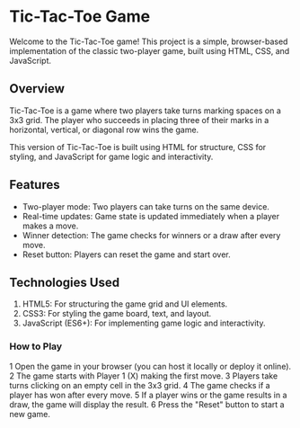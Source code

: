 
# Tic-Tac-Toe Game
Welcome to the Tic-Tac-Toe game! This project is a simple, browser-based implementation of the classic two-player game, built using HTML, CSS, and JavaScript.
## Overview
Tic-Tac-Toe is a game where two players take turns marking spaces on a 3x3 grid. The player who succeeds in placing three of their marks in a horizontal, vertical, or diagonal row wins the game.

This version of Tic-Tac-Toe is built using HTML for structure, CSS for styling, and JavaScript for game logic and interactivity.

## Features
- Two-player mode: Two players can take turns on the same device.
- Real-time updates: Game state is updated immediately when a player makes a move.
- Winner detection: The game checks for winners or a draw after every move.
- Reset button: Players can reset the game and start over.
## Technologies Used
1. HTML5: For structuring the game grid and UI elements.
2. CSS3: For styling the game board, text, and layout.
3. JavaScript (ES6+): For implementing game logic and interactivity.
### How to Play
1 Open the game in your browser (you can host it locally or deploy it online).
2 The game starts with Player 1 (X) making the first move.
3 Players take turns clicking on an empty cell in the 3x3 grid.
4 The game checks if a player has won after every move.
5 If a player wins or the game results in a draw, the game will display the result.
6 Press the "Reset" button to start a new game.
